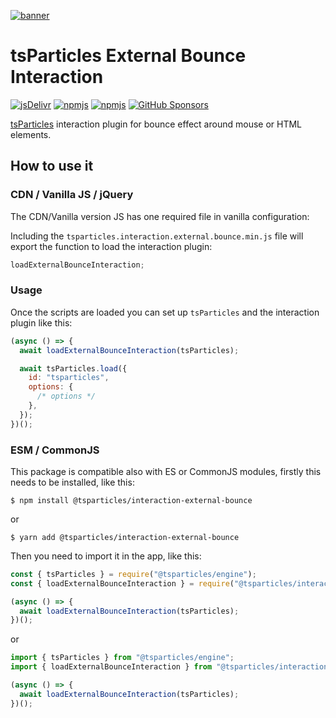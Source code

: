 [![banner](https://particles.js.org/images/banner2.png)](https://particles.js.org)

# tsParticles External Bounce Interaction

[![jsDelivr](https://data.jsdelivr.com/v1/package/npm/@tsparticles/interaction-external-bounce/badge)](https://www.jsdelivr.com/package/npm/@tsparticles/interaction-external-bounce)
[![npmjs](https://badge.fury.io/js/@tsparticles/interaction-external-bounce.svg)](https://www.npmjs.com/package/@tsparticles/interaction-external-bounce)
[![npmjs](https://img.shields.io/npm/dt/@tsparticles/interaction-external-bounce)](https://www.npmjs.com/package/@tsparticles/interaction-external-bounce) [![GitHub Sponsors](https://img.shields.io/github/sponsors/matteobruni)](https://github.com/sponsors/matteobruni)

[tsParticles](https://github.com/tsparticles/tsparticles) interaction plugin for bounce effect around mouse or HTML
elements.

## How to use it

### CDN / Vanilla JS / jQuery

The CDN/Vanilla version JS has one required file in vanilla configuration:

Including the `tsparticles.interaction.external.bounce.min.js` file will export the function to load the interaction
plugin:

```javascript
loadExternalBounceInteraction;
```

### Usage

Once the scripts are loaded you can set up `tsParticles` and the interaction plugin like this:

```javascript
(async () => {
  await loadExternalBounceInteraction(tsParticles);

  await tsParticles.load({
    id: "tsparticles",
    options: {
      /* options */
    },
  });
})();
```

### ESM / CommonJS

This package is compatible also with ES or CommonJS modules, firstly this needs to be installed, like this:

```shell
$ npm install @tsparticles/interaction-external-bounce
```

or

```shell
$ yarn add @tsparticles/interaction-external-bounce
```

Then you need to import it in the app, like this:

```javascript
const { tsParticles } = require("@tsparticles/engine");
const { loadExternalBounceInteraction } = require("@tsparticles/interaction-external-bounce");

(async () => {
  await loadExternalBounceInteraction(tsParticles);
})();
```

or

```javascript
import { tsParticles } from "@tsparticles/engine";
import { loadExternalBounceInteraction } from "@tsparticles/interaction-external-bounce";

(async () => {
  await loadExternalBounceInteraction(tsParticles);
})();
```
